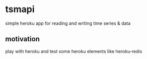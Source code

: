 # tsmapi

simple heroku app for reading and writing time series & data

## motivation

play with heroku and test some heroku elements like heroku-redis

